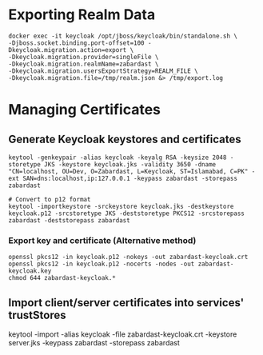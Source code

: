 # Exporting Realm Data

```
docker exec -it keycloak /opt/jboss/keycloak/bin/standalone.sh \
-Djboss.socket.binding.port-offset=100 -Dkeycloak.migration.action=export \
-Dkeycloak.migration.provider=singleFile \
-Dkeycloak.migration.realmName=zabardast \
-Dkeycloak.migration.usersExportStrategy=REALM_FILE \
-Dkeycloak.migration.file=/tmp/realm.json &> /tmp/export.log
```

# Managing Certificates

## Generate Keycloak keystores and certificates
```
keytool -genkeypair -alias keycloak -keyalg RSA -keysize 2048 -storetype JKS -keystore keycloak.jks -validity 3650 -dname "CN=localhost, OU=Dev, O=Zabardast, L=Keycloak, ST=Islamabad, C=PK" -ext SAN=dns:localhost,ip:127.0.0.1 -keypass zabardast -storepass zabardast

# Convert to p12 format
keytool -importkeystore -srckeystore keycloak.jks -destkeystore keycloak.p12 -srcstoretype JKS -deststoretype PKCS12 -srcstorepass zabardast -deststorepass zabardast
```

### Export key and certificate (Alternative method)
```
openssl pkcs12 -in keycloak.p12 -nokeys -out zabardast-keycloak.crt
openssl pkcs12 -in keycloak.p12 -nocerts -nodes -out zabardast-keycloak.key
chmod 644 zabardast-keycloak.*
```

## Import client/server certificates into services' trustStores
keytool -import -alias keycloak -file zabardast-keycloak.crt -keystore server.jks -keypass zabardast -storepass zabardast

